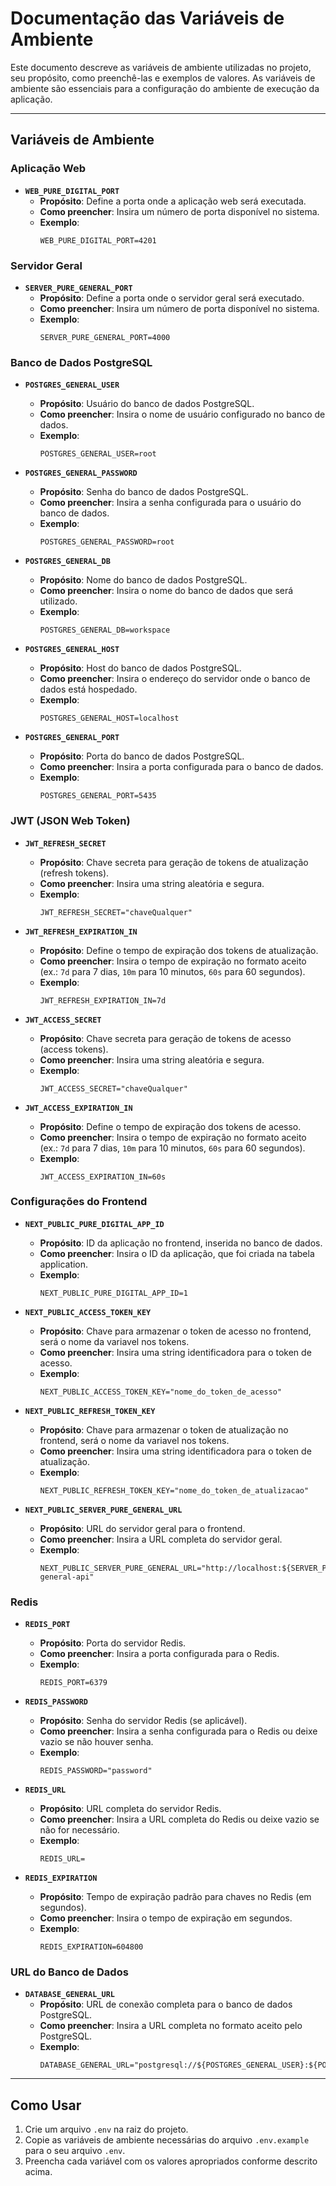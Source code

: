 # Documentação das Variáveis de Ambiente

Este documento descreve as variáveis de ambiente utilizadas no projeto, seu propósito, como preenchê-las e exemplos de valores. As variáveis de ambiente são essenciais para a configuração do ambiente de execução da aplicação.

---

## Variáveis de Ambiente

### Aplicação Web

- **`WEB_PURE_DIGITAL_PORT`**
  - **Propósito**: Define a porta onde a aplicação web será executada.
  - **Como preencher**: Insira um número de porta disponível no sistema.
  - **Exemplo**:
    ```
    WEB_PURE_DIGITAL_PORT=4201
    ```

### Servidor Geral

- **`SERVER_PURE_GENERAL_PORT`**
  - **Propósito**: Define a porta onde o servidor geral será executado.
  - **Como preencher**: Insira um número de porta disponível no sistema.
  - **Exemplo**:
    ```
    SERVER_PURE_GENERAL_PORT=4000
    ```

### Banco de Dados PostgreSQL

- **`POSTGRES_GENERAL_USER`**

  - **Propósito**: Usuário do banco de dados PostgreSQL.
  - **Como preencher**: Insira o nome de usuário configurado no banco de dados.
  - **Exemplo**:
    ```
    POSTGRES_GENERAL_USER=root
    ```

- **`POSTGRES_GENERAL_PASSWORD`**

  - **Propósito**: Senha do banco de dados PostgreSQL.
  - **Como preencher**: Insira a senha configurada para o usuário do banco de dados.
  - **Exemplo**:
    ```
    POSTGRES_GENERAL_PASSWORD=root
    ```

- **`POSTGRES_GENERAL_DB`**

  - **Propósito**: Nome do banco de dados PostgreSQL.
  - **Como preencher**: Insira o nome do banco de dados que será utilizado.
  - **Exemplo**:
    ```
    POSTGRES_GENERAL_DB=workspace
    ```

- **`POSTGRES_GENERAL_HOST`**

  - **Propósito**: Host do banco de dados PostgreSQL.
  - **Como preencher**: Insira o endereço do servidor onde o banco de dados está hospedado.
  - **Exemplo**:
    ```
    POSTGRES_GENERAL_HOST=localhost
    ```

- **`POSTGRES_GENERAL_PORT`**
  - **Propósito**: Porta do banco de dados PostgreSQL.
  - **Como preencher**: Insira a porta configurada para o banco de dados.
  - **Exemplo**:
    ```
    POSTGRES_GENERAL_PORT=5435
    ```

### JWT (JSON Web Token)

- **`JWT_REFRESH_SECRET`**

  - **Propósito**: Chave secreta para geração de tokens de atualização (refresh tokens).
  - **Como preencher**: Insira uma string aleatória e segura.
  - **Exemplo**:
    ```
    JWT_REFRESH_SECRET="chaveQualquer"
    ```

- **`JWT_REFRESH_EXPIRATION_IN`**

  - **Propósito**: Define o tempo de expiração dos tokens de atualização.
  - **Como preencher**: Insira o tempo de expiração no formato aceito (ex.: `7d` para 7 dias, `10m` para 10 minutos, `60s` para 60 segundos).
  - **Exemplo**:
    ```
    JWT_REFRESH_EXPIRATION_IN=7d
    ```

- **`JWT_ACCESS_SECRET`**

  - **Propósito**: Chave secreta para geração de tokens de acesso (access tokens).
  - **Como preencher**: Insira uma string aleatória e segura.
  - **Exemplo**:
    ```
    JWT_ACCESS_SECRET="chaveQualquer"
    ```

- **`JWT_ACCESS_EXPIRATION_IN`**
  - **Propósito**: Define o tempo de expiração dos tokens de acesso.
  - **Como preencher**: Insira o tempo de expiração no formato aceito (ex.: `7d` para 7 dias, `10m` para 10 minutos, `60s` para 60 segundos).
  - **Exemplo**:
    ```
    JWT_ACCESS_EXPIRATION_IN=60s
    ```

### Configurações do Frontend

- **`NEXT_PUBLIC_PURE_DIGITAL_APP_ID`**

  - **Propósito**: ID da aplicação no frontend, inserida no banco de dados.
  - **Como preencher**: Insira o ID da aplicação, que foi criada na tabela application.
  - **Exemplo**:
    ```
    NEXT_PUBLIC_PURE_DIGITAL_APP_ID=1
    ```

- **`NEXT_PUBLIC_ACCESS_TOKEN_KEY`**

  - **Propósito**: Chave para armazenar o token de acesso no frontend, será o nome da variavel nos tokens.
  - **Como preencher**: Insira uma string identificadora para o token de acesso.
  - **Exemplo**:
    ```
    NEXT_PUBLIC_ACCESS_TOKEN_KEY="nome_do_token_de_acesso"
    ```

- **`NEXT_PUBLIC_REFRESH_TOKEN_KEY`**

  - **Propósito**: Chave para armazenar o token de atualização no frontend, será o nome da variavel nos tokens.
  - **Como preencher**: Insira uma string identificadora para o token de atualização.
  - **Exemplo**:
    ```
    NEXT_PUBLIC_REFRESH_TOKEN_KEY="nome_do_token_de_atualizacao"
    ```

- **`NEXT_PUBLIC_SERVER_PURE_GENERAL_URL`**
  - **Propósito**: URL do servidor geral para o frontend.
  - **Como preencher**: Insira a URL completa do servidor geral.
  - **Exemplo**:
    ```
    NEXT_PUBLIC_SERVER_PURE_GENERAL_URL="http://localhost:${SERVER_PURE_GENERAL_PORT}/pure-general-api"
    ```

### Redis

- **`REDIS_PORT`**

  - **Propósito**: Porta do servidor Redis.
  - **Como preencher**: Insira a porta configurada para o Redis.
  - **Exemplo**:
    ```
    REDIS_PORT=6379
    ```

- **`REDIS_PASSWORD`**

  - **Propósito**: Senha do servidor Redis (se aplicável).
  - **Como preencher**: Insira a senha configurada para o Redis ou deixe vazio se não houver senha.
  - **Exemplo**:
    ```
    REDIS_PASSWORD="password"
    ```

- **`REDIS_URL`**

  - **Propósito**: URL completa do servidor Redis.
  - **Como preencher**: Insira a URL completa do Redis ou deixe vazio se não for necessário.
  - **Exemplo**:
    ```
    REDIS_URL=
    ```

- **`REDIS_EXPIRATION`**
  - **Propósito**: Tempo de expiração padrão para chaves no Redis (em segundos).
  - **Como preencher**: Insira o tempo de expiração em segundos.
  - **Exemplo**:
    ```
    REDIS_EXPIRATION=604800
    ```

### URL do Banco de Dados

- **`DATABASE_GENERAL_URL`**
  - **Propósito**: URL de conexão completa para o banco de dados PostgreSQL.
  - **Como preencher**: Insira a URL completa no formato aceito pelo PostgreSQL.
  - **Exemplo**:
    ```
    DATABASE_GENERAL_URL="postgresql://${POSTGRES_GENERAL_USER}:${POSTGRES_GENERAL_PASSWORD}@${POSTGRES_GENERAL_HOST}:${POSTGRES_GENERAL_PORT}/${POSTGRES_GENERAL_DB}"
    ```

---

## Como Usar

1. Crie um arquivo `.env` na raiz do projeto.
2. Copie as variáveis de ambiente necessárias do arquivo `.env.example` para o seu arquivo `.env`.
3. Preencha cada variável com os valores apropriados conforme descrito acima.
